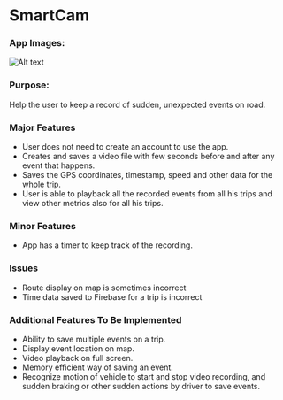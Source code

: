# SmartCam

### App Images: 
![Alt text](Users/prathi/Documents/iOS_Related/Presentations/SmartCam/ScreenShots/IMG_4935.PNG)

### Purpose: 
Help the user to keep a record of sudden, unexpected events on road.

### Major Features
+ User does not need to create an account to use the app.
+ Creates and saves a video file with few seconds before and after any event that happens.
+ Saves the GPS coordinates, timestamp, speed and other data for the whole trip. 
+ User is able to playback all the recorded events from all his trips and view other metrics also for all his trips. 

### Minor Features
+ App has a timer to keep track of the recording.

### Issues
+ Route display on map is sometimes incorrect
+ Time data saved to Firebase for a trip is incorrect

### Additional Features To Be Implemented
+ Ability to save multiple events on a trip.
+ Display event location on map.
+ Video playback on full screen.
+ Memory efficient way of saving an event.
+ Recognize motion of vehicle to start and stop video recording, and sudden braking or other sudden actions by driver to save events.
